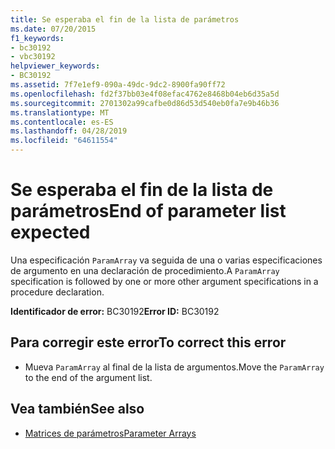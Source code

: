 ```yaml
---
title: Se esperaba el fin de la lista de parámetros
ms.date: 07/20/2015
f1_keywords:
- bc30192
- vbc30192
helpviewer_keywords:
- BC30192
ms.assetid: 7f7e1ef9-090a-49dc-9dc2-8900fa90ff72
ms.openlocfilehash: fd2f37bb03e4f08efac4762e8468b04eb6d35a5d
ms.sourcegitcommit: 2701302a99cafbe0d86d53d540eb0fa7e9b46b36
ms.translationtype: MT
ms.contentlocale: es-ES
ms.lasthandoff: 04/28/2019
ms.locfileid: "64611554"
---
```

# <a name="end-of-parameter-list-expected"></a><span data-ttu-id="8dff6-102">Se esperaba el fin de la lista de parámetros</span><span class="sxs-lookup"><span data-stu-id="8dff6-102">End of parameter list expected</span></span>
<span data-ttu-id="8dff6-103">Una especificación `ParamArray` va seguida de una o varias especificaciones de argumento en una declaración de procedimiento.</span><span class="sxs-lookup"><span data-stu-id="8dff6-103">A `ParamArray` specification is followed by one or more other argument specifications in a procedure declaration.</span></span>  
  
 <span data-ttu-id="8dff6-104">**Identificador de error:** BC30192</span><span class="sxs-lookup"><span data-stu-id="8dff6-104">**Error ID:** BC30192</span></span>  
  
## <a name="to-correct-this-error"></a><span data-ttu-id="8dff6-105">Para corregir este error</span><span class="sxs-lookup"><span data-stu-id="8dff6-105">To correct this error</span></span>  
  
- <span data-ttu-id="8dff6-106">Mueva `ParamArray` al final de la lista de argumentos.</span><span class="sxs-lookup"><span data-stu-id="8dff6-106">Move the `ParamArray` to the end of the argument list.</span></span>  
  
## <a name="see-also"></a><span data-ttu-id="8dff6-107">Vea también</span><span class="sxs-lookup"><span data-stu-id="8dff6-107">See also</span></span>

- [<span data-ttu-id="8dff6-108">Matrices de parámetros</span><span class="sxs-lookup"><span data-stu-id="8dff6-108">Parameter Arrays</span></span>](../../visual-basic/programming-guide/language-features/procedures/parameter-arrays.md)
